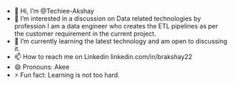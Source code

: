 - 👋 Hi, I’m @Techiee-Akshay
- 👀 I’m interested in a discussion on Data related technologies by profession I am a data engineer who creates the ETL pipelines as per the customer requirement in the current project.
- 🌱 I’m currently learning the latest technology and am open to discussing it. 
- 📫 How to reach me on Linkedin linkedin.com/in/brakshay22
- 😄 Pronouns: Akee
- ⚡ Fun fact: Learning is not too hard.

<!---
Techiee-Akshay/Techiee-Akshay is a ✨ special ✨ repository because its `README.md` (this file) appears on your GitHub profile.
You can click the Preview link to take a look at your changes.
--->
